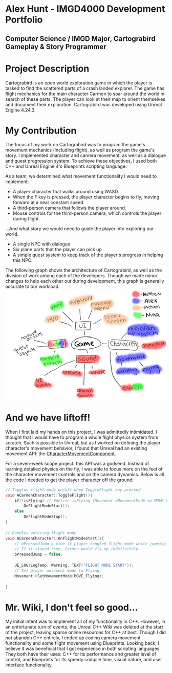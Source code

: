 # Alex Hunt - IMGD4000 Development Portfolio
## Computer Science / IMGD Major, Cartograbird Gameplay & Story Programmer

# Project Description
Cartograbird is an open world exploration game in which the player is tasked to find the scattered parts of a crash landed explorer. The game has flight mechanics for the main character Carmen to soar around the world in search of these parts. The player can look at their map to orient themselves and document their exploration. Cartograbird was developed using Unreal Engine 4.24.3.

# My Contribution
The focus of my work on Cartograbird was to program the game's movement mechanics (including flight), as well as program the game's story. I implemented character and camera movement, as well as a dialogue and quest progression system. To achieve these objectives, I used both C++ and Unreal Engine 4's Blueprints scripting language.

As a team, we determined what movement functionality I would need to implement:
- A player character that walks around using WASD.
- When the F key is pressed, the player character begins to fly, moving forward at a near constant speed.
- A third-person camera that follows the player around.
- Mouse controls for the third-person camera, which controls the player during flight.

...And what story we would need to guide the player into exploring our world.
- A single NPC with dialogue
- Six plane parts that the player can pick up
- A simple quest system to keep track of the player's progress in helping this NPC.

The following graph shows the architecture of Cartograbird, as well as the division of work among each of the developers. Though we made minor changes to help each other out during development, this graph is generally accurate to our workload.
![Graph](https://github.com/alexmhunt/cartograbirdportfolio/blob/master/graph.png?raw=true)

# And we have liftoff!
When I first laid my hands on this project, I was admittedly intimidated. I thought that I would have to program a whole flight physics system from scratch. Such is possible in Unreal, but as I worked on defining the player character's movement behavior, I found that Unreal had an existing movement API: the [CharacterMovementComponent](https://docs.unrealengine.com/en-US/API/Runtime/Engine/GameFramework/UCharacterMovementComponent/index.html). 

For a seven-week scope project, this API was a godsend. Instead of learning detailed physics on the fly, I was able to focus more on the feel of the character movement controls and on the camera dynamics. Below is all the code I needed to get the player character off the ground:

```c++
// Toggles flight mode on/off when ToggleFlight key pressed
void ACarmenCharacter::ToggleFlight(){
	if(!isFlying) // #define isFlying (Movement->MovementMode == MOVE_Flying)
		OnFlightModeStart();
	else
		OnFlightModeStop();
}

// Handles entering flight mode
void ACarmenCharacter::OnFlightModeStart(){
	// bPressedJump = true if player toggled flight mode while jumping.
	// If it stayed true, Carmen would fly up indefinitely.
	bPressedJump = false; 
	
	UE_LOG(LogTemp, Warning, TEXT("FLIGHT MODE START"));
	// Set player movement mode to Flying.
	Movement->SetMovementMode(MOVE_Flying);
	
}

```

# Mr. Wiki, I don't feel so good...
My initial intent was to implement all of my functionality in C++. However, in an unfortunate turn of events, the Unreal C++ Wiki was deleted at the start of the project, leaving sparse online resources for C++ at best. Though I did not abandon C++ entirely, I ended up coding camera movement functionality and some flight movement using Blueprints.
Looking back, I believe it was beneficial that I got experience in both scripting languages. They both have their uses: C++ for its performance and greater level of control, and Blueprints for its speedy compile time, visual nature, and user interface functionality.
